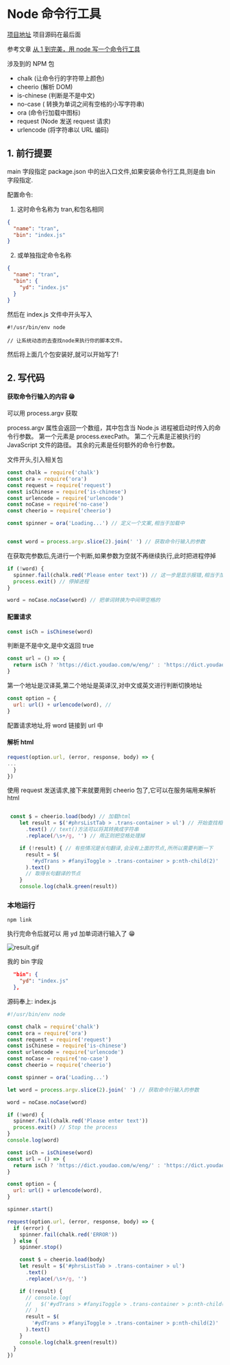 # Node 命令行工具

[项目地址](https://github.com/ZUOZHE1997/translation-cmd) 项目源码在最后面

参考文章
[从 1 到完美，用 node 写一个命令行工具](https://segmentfault.com/a/1190000016555129)

涉及到的 NPM 包

- chalk (让命令行的字符带上颜色)
- cheerio (解析 DOM)
- is-chinese (判断是不是中文)
- no-case ( 转换为单词之间有空格的小写字符串)
- ora (命令行加载中图标)
- request (Node 发送 request 请求)
- urlencode (将字符串以 URL 编码)

## 1. 前行提要

main 字段指定 package.json 中的出入口文件,如果安装命令行工具,则是由 bin 字段指定.

配置命令:

1. 这时命令名称为 tran,和包名相同

```json
{
  "name": "tran",
  "bin": "index.js"
}
```

2. 或单独指定命令名称

```json
{
  "name": "tran",
  "bin": {
    "yd": "index.js"
  }
}
```

然后在 index.js 文件中开头写入

```
#!/usr/bin/env node

// 让系统动态的去查找node来执行你的脚本文件。

```

然后将上面几个包安装好,就可以开始写了!

## 2. 写代码

#### 获取命令行输入的内容 😁

可以用 process.argv 获取

process.argv 属性会返回一个数组，其中包含当 Node.js 进程被启动时传入的命令行参数。 第一个元素是 process.execPath。 第二个元素是正被执行的 JavaScript 文件的路径。 其余的元素是任何额外的命令行参数。

文件开头,引入相关包

```JavaScript
const chalk = require('chalk')
const ora = require('ora')
const request = require('request')
const isChinese = require('is-chinese')
const urlencode = require('urlencode')
const noCase = require('no-case')
const cheerio = require('cheerio')

const spinner = ora('Loading...') // 定义一个文案,相当于加载中
```

```JavaScript

const word = process.argv.slice(2).join(' ') // 获取命令行输入的参数

```

在获取完参数后,先进行一个判断,如果参数为空就不再继续执行,此时把进程停掉

```JavaScript
if (!word) {
  spinner.fail(chalk.red('Please enter text')) // 这一步是显示报错,相当于加载失败
  process.exit() // 停掉进程
}

word = noCase.noCase(word) // 把单词转换为中间带空格的

```

#### 配置请求

```JavaScript
const isCh = isChinese(word)
```

判断是不是中文,是中文返回 true

```JavaScript
const url = () => {
  return isCh ? 'https://dict.youdao.com/w/eng/' : 'https://dict.youdao.com/w/'
}
```

第一个地址是汉译英,第二个地址是英译汉,对中文或英文进行判断切换地址

```JavaScript
const option = {
  url: url() + urlencode(word), //
}
```

配置请求地址,将 word 链接到 url 中

#### 解析 html

```javascript
request(option.url, (error, response, body) => {
...
  }
})
```

使用 request 发送请求,接下来就要用到 cheerio 包了,它可以在服务端用来解析 html

```JavaScript

 const $ = cheerio.load(body) // 加载html
    let result = $('#phrsListTab > .trans-container > ul') // 开始查找相关的id,class以及标签
      .text() // text()方法可以将其转换成字符串
      .replace(/\s+/g, '') // 用正则把空格处理掉

    if (!result) { // 有些情况是长句翻译,会没有上面的节点,所所以需要判断一下
      result = $(
        '#ydTrans > #fanyiToggle > .trans-container > p:nth-child(2)'
      ).text()
      // 取得长句翻译的节点
    }
    console.log(chalk.green(result))
```

### 本地运行

```
npm link
```

执行完命令后就可以 用 yd 加单词进行输入了 😁

![result.gif](https://p3-juejin.byteimg.com/tos-cn-i-k3u1fbpfcp/fd44133cc194477f9ffa030e7728b428~tplv-k3u1fbpfcp-watermark.image)

我的 bin 字段

```json
  "bin": {
    "yd": "index.js"
  },
```

源码奉上: index.js

```JavaScript
#!/usr/bin/env node

const chalk = require('chalk')
const ora = require('ora')
const request = require('request')
const isChinese = require('is-chinese')
const urlencode = require('urlencode')
const noCase = require('no-case')
const cheerio = require('cheerio')

const spinner = ora('Loading...')

let word = process.argv.slice(2).join(' ') // 获取命令行输入的参数

word = noCase.noCase(word)

if (!word) {
  spinner.fail(chalk.red('Please enter text'))
  process.exit() // Stop the process
}
console.log(word)

const isCh = isChinese(word)
const url = () => {
  return isCh ? 'https://dict.youdao.com/w/eng/' : 'https://dict.youdao.com/w/'
}

const option = {
  url: url() + urlencode(word),
}

spinner.start()

request(option.url, (error, response, body) => {
  if (error) {
    spinner.fail(chalk.red('ERROR'))
  } else {
    spinner.stop()

    const $ = cheerio.load(body)
    let result = $('#phrsListTab > .trans-container > ul')
      .text()
      .replace(/\s+/g, '')

    if (!result) {
      // console.log(
      //   $('#ydTrans > #fanyiToggle > .trans-container > p:nth-child(2)').text()
      // )
      result = $(
        '#ydTrans > #fanyiToggle > .trans-container > p:nth-child(2)'
      ).text()
    }
    console.log(chalk.green(result))
  }
})

```
